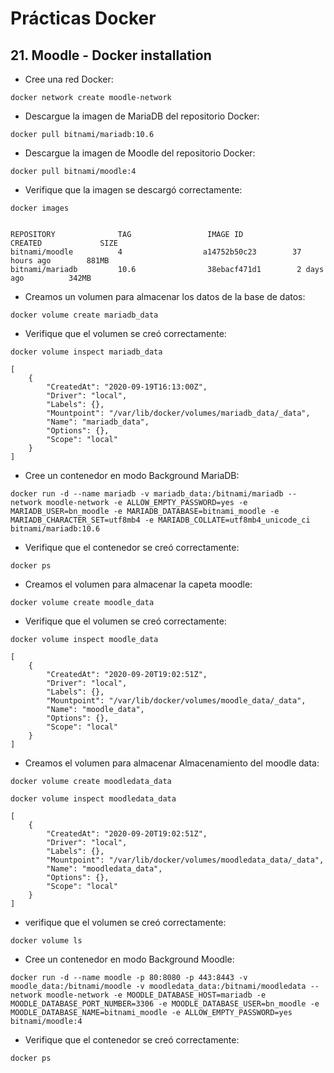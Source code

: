 # Prácticas Docker

## 21. Moodle - Docker installation

- Cree una red Docker:

```
docker network create moodle-network
```

- Descargue la imagen de MariaDB del repositorio Docker:

```
docker pull bitnami/mariadb:10.6
```

- Descargue la imagen de Moodle del repositorio Docker:

```
docker pull bitnami/moodle:4
```

- Verifique que la imagen se descargó correctamente:

```
docker images


REPOSITORY              TAG                 IMAGE ID            CREATED             SIZE
bitnami/moodle          4                  a14752b50c23        37 hours ago        881MB
bitnami/mariadb         10.6                38ebacf471d1        2 days ago          342MB

```

- Creamos un volumen para almacenar los datos de la base de datos:

```
docker volume create mariadb_data
```

- Verifique que el volumen se creó correctamente:

```
docker volume inspect mariadb_data

[
    {
        "CreatedAt": "2020-09-19T16:13:00Z",
        "Driver": "local",
        "Labels": {},
        "Mountpoint": "/var/lib/docker/volumes/mariadb_data/_data",
        "Name": "mariadb_data",
        "Options": {},
        "Scope": "local"
    }
]
```

- Cree un contenedor en modo Background MariaDB:

```
docker run -d --name mariadb -v mariadb_data:/bitnami/mariadb --network moodle-network -e ALLOW_EMPTY_PASSWORD=yes -e MARIADB_USER=bn_moodle -e MARIADB_DATABASE=bitnami_moodle -e MARIADB_CHARACTER_SET=utf8mb4 -e MARIADB_COLLATE=utf8mb4_unicode_ci bitnami/mariadb:10.6
```

- Verifique que el contenedor se creó correctamente:

```
docker ps

```

- Creamos el volumen para almacenar la capeta moodle:

```
docker volume create moodle_data
```

- Verifique que el volumen se creó correctamente:

```
docker volume inspect moodle_data

[
    {
        "CreatedAt": "2020-09-20T19:02:51Z",
        "Driver": "local",
        "Labels": {},
        "Mountpoint": "/var/lib/docker/volumes/moodle_data/_data",
        "Name": "moodle_data",
        "Options": {},
        "Scope": "local"
    }
]
```

- Creamos el volumen para almacenar Almacenamiento del moodle data:

```
docker volume create moodledata_data
```

```
docker volume inspect moodledata_data

[
    {
        "CreatedAt": "2020-09-20T19:02:51Z",
        "Driver": "local",
        "Labels": {},
        "Mountpoint": "/var/lib/docker/volumes/moodledata_data/_data",
        "Name": "moodledata_data",
        "Options": {},
        "Scope": "local"
    }
]
```

- verifique que el volumen se creó correctamente:

```
docker volume ls

```

- Cree un contenedor en modo Background Moodle:

```
docker run -d --name moodle -p 80:8080 -p 443:8443 -v moodle_data:/bitnami/moodle -v moodledata_data:/bitnami/moodledata --network moodle-network -e MOODLE_DATABASE_HOST=mariadb -e MOODLE_DATABASE_PORT_NUMBER=3306 -e MOODLE_DATABASE_USER=bn_moodle -e MOODLE_DATABASE_NAME=bitnami_moodle -e ALLOW_EMPTY_PASSWORD=yes bitnami/moodle:4

```

- Verifique que el contenedor se creó correctamente:

```
docker ps

```

